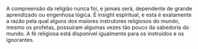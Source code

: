 ﻿A compreensão da religião nunca foi, e jamais será, dependente de grande aprendizado ou engenhosa lógica. É insight espiritual, e esta é exatamente a razão pela qual alguns dos maiores instrutores religiosos do mundo, mesmo os profetas, possuíram algumas vezes tão pouco da sabedoria do mundo. A fé religiosa está disponível igualmente para os instruídos e os ignorantes.
